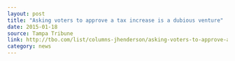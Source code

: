 ```yaml
---
layout: post
title: "Asking voters to approve a tax increase is a dubious venture"
date: 2015-01-18
source: Tampa Tribune
link: http://tbo.com/list/columns-jhenderson/asking-voters-to-approve-a-tax-increase-is-a-dubious-venture-20150118/
category: news
---
```


